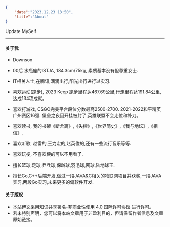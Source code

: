 

```json
{
    "date":"2023.12.23 13:50",
    "title":"About"
}
```

Update MySelf


---


#### 关于我 

- Downson 
- 00后 水瓶座的ISTJA, 184.3cm/75kg, 素质基本没有但尊重女士.
- IT相关人士,在腾讯,滴滴出行,阳光出行进行过实习.

- 喜欢运动(跑步), 2023 Keep 跑步里程达467.69公里,行走里程达191.84公里,达成134项成就。
- 喜欢打游戏, CSGO完美平台段位分数最高2500-2700. 2021-2022和平精英广州赛区16强. 堡垒之夜因开挂被封了,英雄联盟不会走位和补刀。
- 喜欢读书, 我的书架《断舍离》,《失控》,《世界简史》,《我与地坛》,《相信》.
- 喜欢听歌, 赵雷的,王力宏的,赵英俊的,还有一些流行音乐等等.
- 喜欢玩梗, 不喜欢梗的可以不用看了.

- 擅长篮球,足球,乒乓球,保龄球,羽毛球,网球,陆地球王.
- 擅长Go,C++后端开发,做过一段JAVA&C相关的物联网项目并获奖,一段JAVA实习,两段Go实习,未来更多的偏软件开发.


#### 关于版权

- 本站博文采用知识共享署名-非商业性使用 4.0 国际许可协议 进行许可。
- 若未特别声明，您可以将本站文章用于非盈利目的，但请保留作者信息及文章原始链接。




